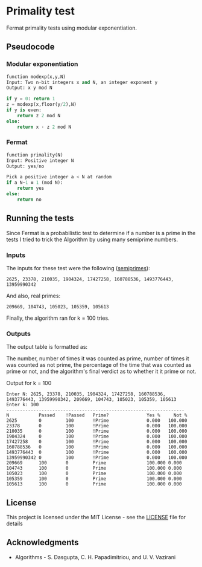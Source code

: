 # Primality test

Fermat primality tests using modular exponentiation.

## Pseudocode

### Modular exponentiation

```python
function modexp(x,y,N)
Input: Two n-bit integers x and N, an integer exponent y
Output: x y mod N

if y = 0: return 1
z = modexp(x,floor(y/2),N)
if y is even:
    return z 2 mod N
else:
    return x · z 2 mod N
```

### Fermat 

```python
function primality(N)
Input: Positive integer N
Output: yes/no

Pick a positive integer a < N at random
if a N−1 ≡ 1 (mod N):
    return yes
else:
    return no
```

## Running the tests

Since Fermat is a probabilistic test to determine if a number is a prime in the tests I tried to trick the Algorithm by using many semiprime numbers.

### Inputs

The inputs for these test were the following ([semiprimes](http://oeis.org/A066265)):

```
2625, 23378, 210035, 1904324, 17427258, 160788536, 1493776443, 13959990342
```

And also, real primes:

```
209669, 104743, 105023, 105359, 105613
```

Finally, the algorithm ran for k = 100 tries.

### Outputs

The output table is formatted as:

The number, number of times it was counted as prime, number of times it was counted as not prime, the percentage of the time that was counted as prime or not, and the algorithm's final verdict as to whether it it prime or not.

Output for k = 100
```
Enter N: 2625, 23378, 210035, 1904324, 17427258, 160788536, 1493776443, 13959990342, 209669, 104743, 105023, 105359, 105613
Enter k: 100
------------------------------------------------------------------
N           Passed    !Passed   Prime?              Yes %     Not %     
2625        0         100       !Prime              0.000	100.000
23378       0         100       !Prime              0.000	100.000
210035      0         100       !Prime              0.000	100.000
1904324     0         100       !Prime              0.000	100.000
17427258    0         100       !Prime              0.000	100.000
160788536   0         100       !Prime              0.000	100.000
1493776443  0         100       !Prime              0.000	100.000
13959990342 0         100       !Prime              0.000	100.000
209669      100       0         Prime               100.000	0.000
104743      100       0         Prime               100.000	0.000
105023      100       0         Prime               100.000	0.000
105359      100       0         Prime               100.000	0.000
105613      100       0         Prime               100.000	0.000
```

## License

This project is licensed under the MIT License - see the [LICENSE](LICENSE) file for details

## Acknowledgments

* Algorithms - S. Dasgupta, C. H. Papadimitriou, and U. V. Vazirani
